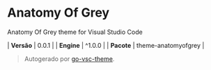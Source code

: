 # Anatomy Of Grey

Anatomy Of Grey theme for Visual Studio Code

| **Versão** | 0.0.1 |
| **Engine** | ^1.0.0 |
| **Pacote** | theme-anatomyofgrey |

> Autogerado por [go-vsc-theme](https://github.com/natalbu/go-vsc-theme).
